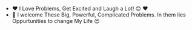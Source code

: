  - :heart: I Love Problems, Get Excited and Laugh a Lot! :heart_eyes: :heart:
 - 💝 I welcome These Big, Powerful, Complicated Problems. In them lies Oppurtunities to change My Life 😍
